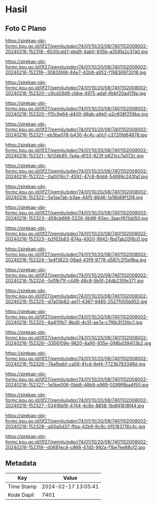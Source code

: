 # Hasil

## Foto C Plano

https://sirekap-obj-formc.kpu.go.id/0f27/pemilu/pdpr/74/01/10/20/08/7401102008002-20240216-152318--6530cdd7-ebd9-4ab0-935b-a358fa2c37a0.jpg

https://sirekap-obj-formc.kpu.go.id/0f27/pemilu/pdpr/74/01/10/20/08/7401102008002-20240216-152319--30835f46-84e7-42b8-a952-f19836972018.jpg

https://sirekap-obj-formc.kpu.go.id/0f27/pemilu/pdpr/74/01/10/20/08/7401102008002-20240216-152320--c9cd26d9-cbbe-4975-adaf-6bbf20ad119a.jpg

https://sirekap-obj-formc.kpu.go.id/0f27/pemilu/pdpr/74/01/10/20/08/7401102008002-20240216-152320--f15c9e64-d400-48ab-a9e0-a2c608f259be.jpg

https://sirekap-obj-formc.kpu.go.id/0f27/pemilu/pdpr/74/01/10/20/08/7401102008002-20240216-152321--eb3ba078-b430-4c4c-a0cf-c3720fd64878.jpg

https://sirekap-obj-formc.kpu.go.id/0f27/pemilu/pdpr/74/01/10/20/08/7401102008002-20240216-152321--1b124b85-7a4a-4f33-823f-b621cc7a072c.jpg

https://sirekap-obj-formc.kpu.go.id/0f27/pemilu/pdpr/74/01/10/20/08/7401102008002-20240216-152322--0a0016c7-4592-47c8-8dd4-54699c243fa1.jpg

https://sirekap-obj-formc.kpu.go.id/0f27/pemilu/pdpr/74/01/10/20/08/7401102008002-20240216-152322--5e1aa7ab-b3ae-44f5-8646-1a18b89f12f4.jpg

https://sirekap-obj-formc.kpu.go.id/0f27/pemilu/pdpr/74/01/10/20/08/7401102008002-20240216-152323--459cb666-5226-4b98-83ec-3aacf611dd50.jpg

https://sirekap-obj-formc.kpu.go.id/0f27/pemilu/pdpr/74/01/10/20/08/7401102008002-20240216-152323--b2f62b83-874a-4920-9942-fbd7ab20f6c0.jpg

https://sirekap-obj-formc.kpu.go.id/0f27/pemilu/pdpr/74/01/10/20/08/7401102008002-20240216-152324--1e4f3623-09ad-43f9-9778-d587c2f5e9ba.jpg

https://sirekap-obj-formc.kpu.go.id/0f27/pemilu/pdpr/74/01/10/20/08/7401102008002-20240216-152324--5d1fb71f-c449-48c8-9b5f-24db235fe371.jpg

https://sirekap-obj-formc.kpu.go.id/0f27/pemilu/pdpr/74/01/10/20/08/7401102008002-20240216-152325--d7a05b82-ae11-4367-9485-2527f005b952.jpg

https://sirekap-obj-formc.kpu.go.id/0f27/pemilu/pdpr/74/01/10/20/08/7401102008002-20240216-152325--6a411fb7-9bd0-4c5f-ae7a-c7f6b3f20bc1.jpg

https://sirekap-obj-formc.kpu.go.id/0f27/pemilu/pdpr/74/01/10/20/08/7401102008002-20240216-152326--3356109e-9820-4a90-935e-098bd39403b2.jpg

https://sirekap-obj-formc.kpu.go.id/0f27/pemilu/pdpr/74/01/10/20/08/7401102008002-20240216-152326--74afbebf-ca56-41cd-9ef4-7723b783348d.jpg

https://sirekap-obj-formc.kpu.go.id/0f27/pemilu/pdpr/74/01/10/20/08/7401102008002-20240216-152327--1e5be006-0bb8-48b9-a969-0299f8ba4f50.jpg

https://sirekap-obj-formc.kpu.go.id/0f27/pemilu/pdpr/74/01/10/20/08/7401102008002-20240216-152327--53416bf8-4744-4c8e-8858-1bdf41618f44.jpg

https://sirekap-obj-formc.kpu.go.id/0f27/pemilu/pdpr/74/01/10/20/08/7401102008002-20240216-152328--a00a5d37-ffba-42b9-8c9c-0f5183716c4c.jpg

https://sirekap-obj-formc.kpu.go.id/0f27/pemilu/pdpr/74/01/10/20/08/7401102008002-20240216-152319--d0681ec4-c868-47d5-992a-f1be7ee88cf2.jpg


## Metadata

| Key        | Value               |
| ---------- | ------------------- |
| Time Stamp | 2024-02-17 13:05:41 |
| Kode Dapil | 7401                |



